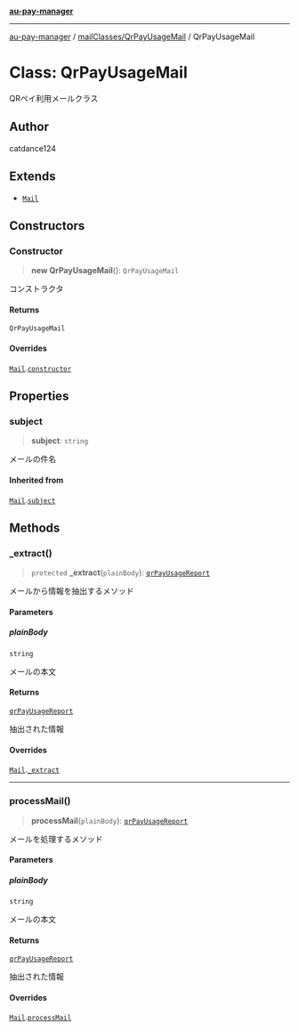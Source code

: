 [**au-pay-manager**](../../../README.md)

***

[au-pay-manager](../../../README.md) / [mailClasses/QrPayUsageMail](../README.md) / QrPayUsageMail

# Class: QrPayUsageMail

QRペイ利用メールクラス

## Author

catdance124

## Extends

- [`Mail`](../../_Mail/classes/Mail.md)

## Constructors

### Constructor

> **new QrPayUsageMail**(): `QrPayUsageMail`

コンストラクタ

#### Returns

`QrPayUsageMail`

#### Overrides

[`Mail`](../../_Mail/classes/Mail.md).[`constructor`](../../_Mail/classes/Mail.md#constructor)

## Properties

### subject

> **subject**: `string`

メールの件名

#### Inherited from

[`Mail`](../../_Mail/classes/Mail.md).[`subject`](../../_Mail/classes/Mail.md#subject)

## Methods

### \_extract()

> `protected` **\_extract**(`plainBody`): [`qrPayUsageReport`](../../../interfaces/interfaces/qrPayUsageReport.md)

メールから情報を抽出するメソッド

#### Parameters

##### plainBody

`string`

メールの本文

#### Returns

[`qrPayUsageReport`](../../../interfaces/interfaces/qrPayUsageReport.md)

抽出された情報

#### Overrides

[`Mail`](../../_Mail/classes/Mail.md).[`_extract`](../../_Mail/classes/Mail.md#_extract)

***

### processMail()

> **processMail**(`plainBody`): [`qrPayUsageReport`](../../../interfaces/interfaces/qrPayUsageReport.md)

メールを処理するメソッド

#### Parameters

##### plainBody

`string`

メールの本文

#### Returns

[`qrPayUsageReport`](../../../interfaces/interfaces/qrPayUsageReport.md)

抽出された情報

#### Overrides

[`Mail`](../../_Mail/classes/Mail.md).[`processMail`](../../_Mail/classes/Mail.md#processmail)
